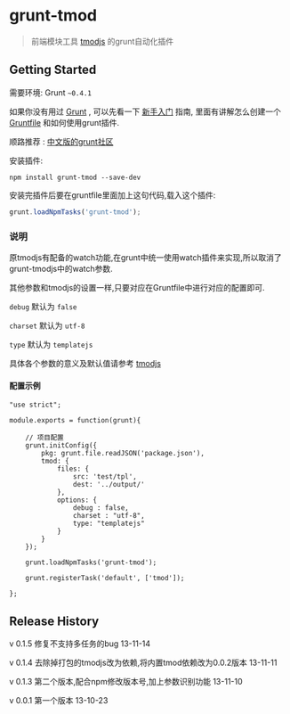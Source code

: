 # grunt-tmod

>  前端模块工具 [tmodjs](https://github.com/aui/tmodjs) 的grunt自动化插件

## Getting Started
需要环境: Grunt `~0.4.1`

如果你没有用过 [Grunt](http://gruntjs.com/) , 可以先看一下 [新手入门](http://gruntjs.com/getting-started) 指南, 里面有讲解怎么创建一个 [Gruntfile](http://gruntjs.com/sample-gruntfile) 和如何使用grunt插件. 

顺路推荐 : [中文版的grunt社区](http://www.gruntjs.org/article/home.html)


安装插件:

```shell
npm install grunt-tmod --save-dev
```

安装完插件后要在gruntfile里面加上这句代码,载入这个插件:

```js
grunt.loadNpmTasks('grunt-tmod');
```


### 说明
原tmodjs有配备的watch功能,在grunt中统一使用watch插件来实现,所以取消了grunt-tmodjs中的watch参数.

其他参数和tmodjs的设置一样,只要对应在Gruntfile中进行对应的配置即可.

`debug` 默认为 `false`

`charset` 默认为 `utf-8`

`type` 默认为 `templatejs`

具体各个参数的意义及默认值请参考 [tmodjs](https://github.com/aui/tmodjs) 


#### 配置示例

```
"use strict";

module.exports = function(grunt){

    // 项目配置
    grunt.initConfig({
        pkg: grunt.file.readJSON('package.json'),
        tmod: {
            files: {
                src: 'test/tpl',
                dest: '../output/'
            },
            options: {
                debug : false,
                charset : "utf-8",
                type: "templatejs"
            }
        }
    });

    grunt.loadNpmTasks('grunt-tmod');

    grunt.registerTask('default', ['tmod']);

};

```

## Release History

v 0.1.5 修复不支持多任务的bug 13-11-14

v 0.1.4 去除掉打包的tmodjs改为依赖,将内置tmod依赖改为0.0.2版本 13-11-11

v 0.1.3 第二个版本,配合npm修改版本号,加上参数识别功能  13-11-10

v 0.0.1 第一个版本  13-10-23


